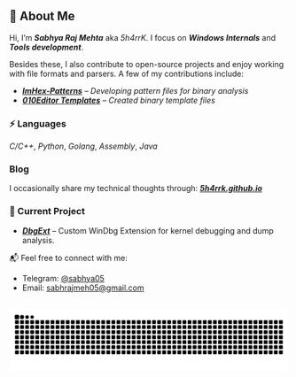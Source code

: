 ## 💫 About Me

Hi, I’m ***Sabhya Raj Mehta*** aka *5h4rrK*. I focus on ***Windows Internals*** and ***Tools development***.

Besides these, I also contribute to open-source projects and enjoy working with file formats and parsers. A few of my contributions include:

- [***ImHex-Patterns***](https://github.com/WerWolv/ImHex-Patterns) – *Developing pattern files for binary analysis*  
- [***010Editor Templates***](https://www.sweetscape.com/010editor/repository/scripts/) – *Created binary template files*

### ⚡     Languages
*C/C++*, *Python*, *Golang*, *Assembly*, *Java*

### Blog
I occasionally share my technical thoughts through: [***5h4rrk.github.io***](https://5h4rrk.github.io/posts/)

### 🚧 Current Project
+ ***[DbgExt](https://github.com/5h4rrk/DbgExt)*** – Custom WinDbg Extension for kernel debugging and dump analysis.

📬 Feel free to connect with me:  
- Telegram: [@sabhya05](https://t.me/sabhya05)  
- Email: [sabhrajmeh05@gmail.com](mailto:sabhrajmeh05@gmail.com)

<br/>

<img src="https://raw.githubusercontent.com/5h4rrK/5h4rrK/output/snake.svg" alt="Snake animation" />
